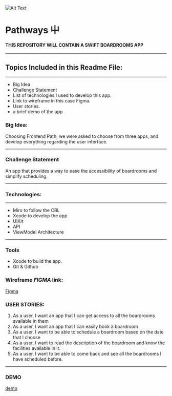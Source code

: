 
![Alt Text](https://developeracademy.tuwaiq.edu.sa/assets/images/logo-white-og-image.png)
# Pathways ⼬

#### **THIS REPOSITORY WILL CONTAIN A SWIFT BOARDROOMS APP**

<hr>

## Topics Included in this Readme File:

<hr>

* Big Idea
* Challenge Statement
* List of technologies I  used to develop this app.
* Link to wireframe in this case Figma.
* User stories.
* a brief demo of the app


### Big Idea:
Choosing Frontend Path, we were asked to choose from three apps, and develop everything regarding the user interface.
<hr>

### Challenge Statement 
An app that provides a way to ease the accessibility of boardrooms and simplify scheduling.

<hr>

### Technologies:

<hr>

* Miro to follow the CBL 
* Xcode to develop the app
* UIKit
* API
* ViewModel Architecture 


<hr>

### Tools
* Xcode to build the app.
* Git & Github 


### Wireframe _**FIGMA**_ link:

[Figma](https://www.figma.com/file/64hrrev3KLZBfzrCDgD4Bc/Boardrooms-App-(Community)?node-id=0%3A1&t=k0UPUjOBJPQb9bWZ-1)


### USER STORIES:

1. As a user, I want an app that I can get access to all the boardrooms available in them
2. As a user, I want an app that I can easily book a boardroom 
3. As a user, I want to be able to schedule a boardroom based on the date that I choose
4. As a user, I want to read the description of the boardroom and know the facilities available in it.
5. As a user, I want to be able to come back and see all the boardrooms I have scheduled before.


<hr>


### DEMO 
[demo]()

